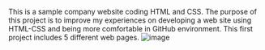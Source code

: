 This is a sample company website coding HTML and CSS.
The purpose of this project is to improve my experiences on developing a web site using HTML-CSS and being more comfortable in GitHub environment.
This first project includes 5 different web pages.
![image](https://user-images.githubusercontent.com/116119658/199558350-745d3a98-fc76-4b5a-9b3e-7a81c8c597fe.png)

